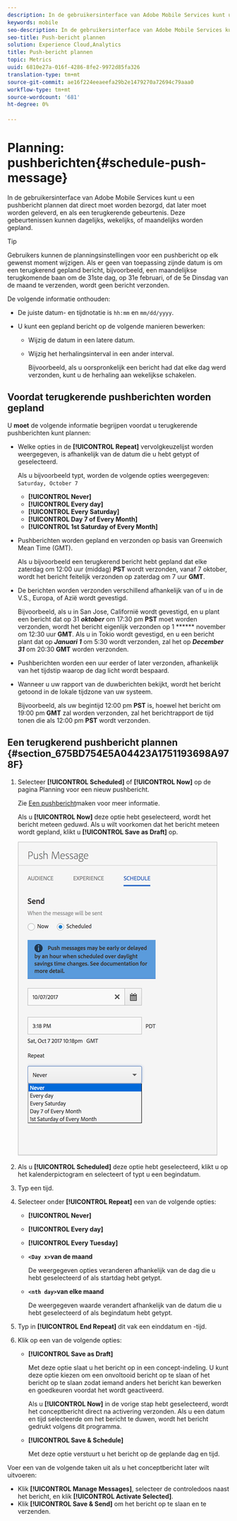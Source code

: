 ```yaml
---
description: In de gebruikersinterface van Adobe Mobile Services kunt u een pushbericht plannen dat direct moet worden bezorgd, dat later moet worden geleverd, en als een terugkerende gebeurtenis. Deze gebeurtenissen kunnen dagelijks, wekelijks, of maandelijks worden gepland.
keywords: mobile
seo-description: In de gebruikersinterface van Adobe Mobile Services kunt u een pushbericht plannen dat direct moet worden bezorgd, dat later moet worden geleverd, en als een terugkerende gebeurtenis. Deze gebeurtenissen kunnen dagelijks, wekelijks, of maandelijks worden gepland.
seo-title: Push-bericht plannen
solution: Experience Cloud,Analytics
title: Push-bericht plannen
topic: Metrics
uuid: 6810e27a-016f-4286-8fe2-9972d85fa326
translation-type: tm+mt
source-git-commit: ae16f224eeaeefa29b2e1479270a72694c79aaa0
workflow-type: tm+mt
source-wordcount: '681'
ht-degree: 0%

---
```



# Planning: pushberichten{#schedule-push-message}

In de gebruikersinterface van Adobe Mobile Services kunt u een pushbericht plannen dat direct moet worden bezorgd, dat later moet worden geleverd, en als een terugkerende gebeurtenis. Deze gebeurtenissen kunnen dagelijks, wekelijks, of maandelijks worden gepland.

>[!TIP]
>
>Gebruikers kunnen de planningsinstellingen voor een pushbericht op elk gewenst moment wijzigen. Als er geen van toepassing zijnde datum is om een terugkerend gepland bericht, bijvoorbeeld, een maandelijkse terugkomende baan om de 31ste dag, op 31e februari, of de 5e Dinsdag van de maand te verzenden, wordt geen bericht verzonden.

De volgende informatie onthouden:

* De juiste datum- en tijdnotatie is `hh:mm` en `mm/dd/yyyy`.

* U kunt een gepland bericht op de volgende manieren bewerken:

   * Wijzig de datum in een latere datum.
   * Wijzig het herhalingsinterval in een ander interval.

      Bijvoorbeeld, als u oorspronkelijk een bericht had dat elke dag werd verzonden, kunt u de herhaling aan wekelijkse schakelen.

## Voordat terugkerende pushberichten worden gepland

U **moet** de volgende informatie begrijpen voordat u terugkerende pushberichten kunt plannen:

* Welke opties in de **[!UICONTROL Repeat]** vervolgkeuzelijst worden weergegeven, is afhankelijk van de datum die u hebt getypt of geselecteerd.

   Als u bijvoorbeeld typt, worden de volgende opties weergegeven: `Saturday, October 7`

   * **[!UICONTROL Never]**
   * **[!UICONTROL Every day]**
   * **[!UICONTROL Every Saturday]**
   * **[!UICONTROL Day 7 of Every Month]**
   * **[!UICONTROL 1st Saturday of Every Month]**

* Pushberichten worden gepland en verzonden op basis van Greenwich Mean Time (GMT).

   Als u bijvoorbeeld een terugkerend bericht hebt gepland dat elke zaterdag om 12:00 uur (middag) **PST** wordt verzonden, vanaf 7 oktober, wordt het bericht feitelijk verzonden op zaterdag om 7 uur **GMT**.
* De berichten worden verzonden verschillend afhankelijk van of u in de V.S., Europa, of Azië wordt gevestigd.

   Bijvoorbeeld, als u in San Jose, Californië wordt gevestigd, en u plant een bericht dat op 31 ***oktober*** om 17:30 pm **PST** moet worden verzonden, wordt het bericht eigenlijk verzonden op 1 ****** november om 12:30 uur **GMT**. Als u in Tokio wordt gevestigd, en u een bericht plant dat op ***Januari 1*** om 5:30 wordt verzonden, zal het op ***December 31*** om 20:30 **GMT** worden verzonden.
* Pushberichten worden een uur eerder of later verzonden, afhankelijk van het tijdstip waarop de dag licht wordt bespaard.
* Wanneer u uw rapport van de duwberichten bekijkt, wordt het bericht getoond in de lokale tijdzone van uw systeem.

   Bijvoorbeeld, als uw begintijd 12:00 pm **PST** is, hoewel het bericht om 19:00 pm **GMT** zal worden verzonden, zal het berichtrapport de tijd tonen die als 12:00 pm **PST** wordt verzonden.

## Een terugkerend pushbericht plannen {#section_675BD754E5A04423A1751193698A978F}

1. Selecteer **[!UICONTROL Scheduled]** of **[!UICONTROL Now]** op de pagina Planning voor een nieuw pushbericht.

   Zie [Een pushbericht](/help/using/in-app-messaging/t-create-push-message/t-create-push-message.md)maken voor meer informatie.

   Als u **[!UICONTROL Now]** deze optie hebt geselecteerd, wordt het bericht meteen geduwd. Als u wilt voorkomen dat het bericht meteen wordt gepland, klikt u **[!UICONTROL Save as Draft]** op.

   ![](assets/schedule-push-message.png)

1. Als u **[!UICONTROL Scheduled]** deze optie hebt geselecteerd, klikt u op het kalenderpictogram en selecteert of typt u een begindatum.
1. Typ een tijd. 
1. Selecteer onder **[!UICONTROL Repeat]** een van de volgende opties:

   * **[!UICONTROL Never]**
   * **[!UICONTROL Every day]**
   * **[!UICONTROL Every Tuesday]**
   * **`<Day x>`van de maand**

      De weergegeven opties veranderen afhankelijk van de dag die u hebt geselecteerd of als startdag hebt getypt.
   * **`<nth day>`van elke maand**

      De weergegeven waarde verandert afhankelijk van de datum die u hebt geselecteerd of als begindatum hebt getypt.

1. Typ in **[!UICONTROL End Repeat]** dit vak een einddatum en -tijd.
1. Klik op een van de volgende opties:

   * **[!UICONTROL Save as Draft]**

      Met deze optie slaat u het bericht op in een concept-indeling. U kunt deze optie kiezen om een onvoltooid bericht op te slaan of het bericht op te slaan zodat iemand anders het bericht kan bewerken en goedkeuren voordat het wordt geactiveerd.

      Als u **[!UICONTROL Now]** in de vorige stap hebt geselecteerd, wordt het conceptbericht direct na activering verzonden. Als u een datum en tijd selecteerde om het bericht te duwen, wordt het bericht gedrukt volgens dit programma.

   * **[!UICONTROL Save & Schedule]**

      Met deze optie verstuurt u het bericht op de geplande dag en tijd.

Voer een van de volgende taken uit als u het conceptbericht later wilt uitvoeren:

* Klik **[!UICONTROL Manage Messages]**, selecteer de controledoos naast het bericht, en klik **[!UICONTROL Activate Selected]**.
* Klik **[!UICONTROL Save & Send]** om het bericht op te slaan en te verzenden.
